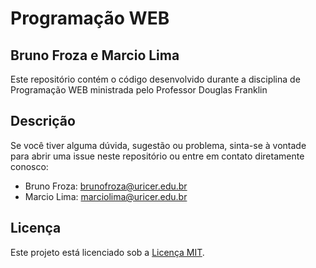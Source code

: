 # Programação WEB

## Bruno Froza e Marcio Lima

Este repositório contém o código desenvolvido durante a disciplina de Programação WEB ministrada pelo Professor Douglas Franklin

## Descrição
Se você tiver alguma dúvida, sugestão ou problema, sinta-se à vontade para abrir uma issue neste repositório ou entre em contato diretamente conosco:

- Bruno Froza: [brunofroza@uricer.edu.br](mailto:brunofroza@uricer.edu.br)
- Marcio Lima: [marciolima@uricer.edu.br](mailto:marciolima@uricer.edu.br)

## Licença

Este projeto está licenciado sob a [Licença MIT](LICENSE).
